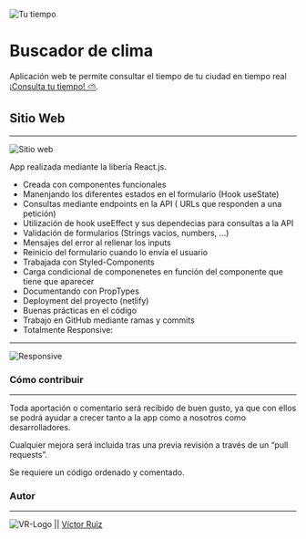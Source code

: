 ![Tu tiempo](https://res.cloudinary.com/dhd9jgrw3/image/upload/v1611318403/proyectos/Clima/clima_k9e3pc.png)

# Buscador de clima

Aplicación web te permite consultar el tiempo de tu ciudad en tiempo real [¡Consulta tu tiempo! ⛅️](https://practical-bell-6b3f44.netlify.app/).

## Sitio Web
---
![Sitio web](https://res.cloudinary.com/dhd9jgrw3/image/upload/v1611561757/proyectos/Clima/screencapture-practical-bell-6b3f44-netlify-app-2021-01-25-09_01_39_xeqvnc.png)

App realizada mediante la libería React.js.

- Creada con componentes funcionales
- Manenjando los diferentes estados en el formulario (Hook useState)
- Consultas mediante endpoints en la API ( URLs que responden a una petición)
- Utilización de hook useEffect y sus dependecias para consultas a la API
- Validación de formularios (Strings vacios, numbers, ...)
- Mensajes del error al rellenar los inputs
- Reinicio del formulario cuando lo envía el usuario
- Trabajada con Styled-Components
- Carga condicional de componenetes en función del componente que tiene que aparecer
- Documentando con PropTypes
- Deployment del proyecto (netlify)
- Buenas prácticas en el código
- Trabajo en GitHub mediante ramas y commits
- Totalmente Responsive:
---
![Responsive](https://res.cloudinary.com/dhd9jgrw3/image/upload/v1611561906/proyectos/Clima/iphone_1_ewt8rw.png)


### Cómo contribuir
---
Toda aportación o comentario será recibido de buen gusto, ya que con ellos se podrá ayudar a crecer tanto a la app como a nosotros como desarrolladores.

Cualquier mejora será incluida tras una previa revisión a través de un “pull requests”.

Se requiere un código ordenado y comentado.


### Autor
---

![VR-Logo](https://res.cloudinary.com/dhd9jgrw3/image/upload/v1610528741/Logos%20VR/logo-vr_cmhmpa.jpg) || [Víctor Ruiz](https://www.linkedin.com/in/victormmorales/)